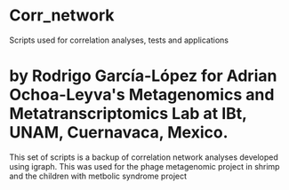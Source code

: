 # Corr_network
Scripts used for correlation analyses, tests and applications
# by Rodrigo García-López for Adrian Ochoa-Leyva's Metagenomics and Metatranscriptomics Lab at IBt, UNAM, Cuernavaca, Mexico.
This set of scripts is a backup of correlation network analyses developed using igraph. This was used for the phage metagenomic project in shrimp and the children with metbolic syndrome project
